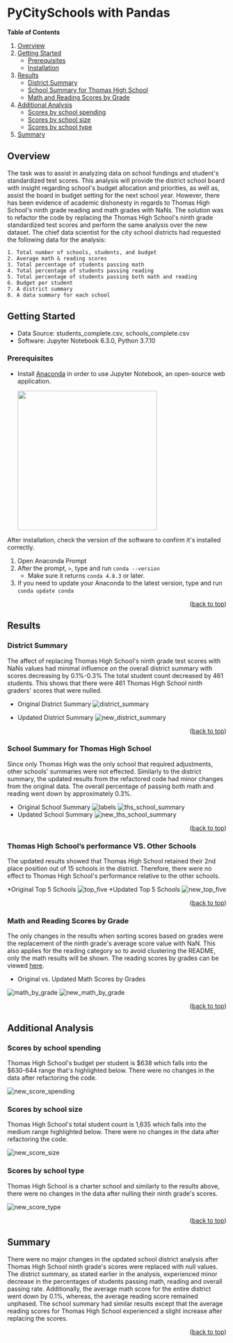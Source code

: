 # PyCitySchools with Pandas

**Table of Contents**
  <ol>
    <li>
      <a href="#overview">Overview</a>
    </li>
    <li>
      <a href="#getting-started">Getting Started</a>
      <ul>
      <li><a href="#prerequisites">Prerequisites</a></li>
      <li><a href="#installation">Installation</a></li>
      </ul>
    </li>
    <li><a href="#results">Results</a>
       <ul>
        <li><a href="#district-summary">District Summary</a></li>
        <li><a href="#school-summary-for-thomas-high-school">School Summary for Thomas High School</a></li>
        <li><a href="#math-and-reading-scores-by-grade">Math and Reading Scores by Grade</a></li>
      </ul>
    </li>
    <li><a href="#additional-analysis">Additional Analysis</a>
       <ul>
        <li><a href="#scores-by-school-spending">Scores by school spending</a></li>
        <li><a href="#scores-by-school-size">Scores by school size</a></li>
        <li><a href="#scores-by-school-size">Scores by school type</a></li>
      </ul>
    </li>
    <li>
      <a href="#summary">Summary</a>
    </li>
  </ol>
</details>

## Overview
The task was to assist in analyzing data on school fundings and student's standardized test scores.  This analysis will provide the district school board with insight regarding school's budget allocation and priorities, as well as, assist the board in budget setting for the next school year. However, there has been evidence of academic dishonesty in regards to Thomas High School's ninth grade reading and math grades with NaNs. The solution was to refactor the code by replacing the Thomas High School's ninth grade standardized test scores and perform the same analysis over the new dataset. The chief data scientist for the city school districts had requested the following data for the analysis:

	1. Total number of schools, students, and budget
	2. Average math & reading scores
	3. Total percentage of students passing math
	4. Total percentage of students passing reading
	5. Total percentage of students passing both math and reading
	6. Budget per student
	7. A district summary
	8. A data summary for each school

## Getting Started
- Data Source: students_complete.csv, schools_complete.csv
- Software: Jupyter Notebook 6.3.0, Python 3.7.10

### Prerequisites
* Install [Anaconda](https://www.anaconda.com/) in order to use Jupyter Notebook, an open-source web application.

	<img src="https://media.giphy.com/media/WSkpcsraBf0q6a3joy/giphy.gif" width="320" height="320"/>

After installation, check the version of the software to confirm it's installed correctly. 
1) Open Anaconda Prompt
2) After the prompt, ```>```, type and run ```conda --version```
	- Make sure it returns ```conda 4.8.3``` or later. 
3) If you need to update your Anaconda to the latest version, type and run ```conda update conda```



<p align="right">(<a href="#top">back to top</a>)</p>

## Results
### District Summary
The affect of replacing Thomas High School's ninth grade test scores with NaNs values had minimal influence on the overall district summary with scores decreasing by 0.1%-0.3%
The total student count decreased by 461 students.  This shows that there were 461 Thomas High School ninth graders' scores that were nulled.

* Original District Summary
![district_summary](https://github.com/junepwk/school-district-analysis/blob/main/Resources/original_data/district_summary.png)

* Updated District Summary
![new_district_summary](https://github.com/junepwk/school-district-analysis/blob/main/Resources/new_data/new_district_summary.png)

<p align="right">(<a href="#top">back to top</a>)</p>

### School Summary for Thomas High School
Since only Thomas High was the only school that required adjustments, other schools' summaries were not effected.  Similarly to the district summary, the updated results from the refactored code had minor changes from the original data.  The overall percentage of passing both math and reading went down by approximately 0.3%.

* Original School Summary
![labels](https://github.com/junepwk/school-district-analysis/blob/main/Resources/original_data/labels.png)
![ths_school_summary](https://github.com/junepwk/school-district-analysis/blob/main/Resources/original_data/ths_school_summary.png)
* Updated School Summary
![new_ths_school_summary](https://github.com/junepwk/school-district-analysis/blob/main/Resources/new_data/new_ths_school_summary.png)

<p align="right">(<a href="#top">back to top</a>)</p>

### Thomas High School’s performance VS. Other Schools
The updated results showed that Thomas High School retained their 2nd place position out of 15 schools in the district.  Therefore, there were no effect to Thomas High School's performance relative to the other schools.

*Original Top 5 Schools
![top_five](https://github.com/junepwk/school-district-analysis/blob/main/Resources/original_data/top_five.png)
*Updated Top 5 Schools
![new_top_five](https://github.com/junepwk/school-district-analysis/blob/main/Resources/new_data/new_top_five.png)

<p align="right">(<a href="#top">back to top</a>)</p>

### Math and Reading Scores by Grade
The only changes in the results when sorting scores based on grades were the replacement of the ninth grade's average score value with NaN.  This also applies for the reading category so to avoid clustering the README, only the math results will be shown. The reading scores by grades can be viewed [here](https://github.com/junepwk/school-district-analysis/tree/main/Resources).

* Original vs. Updated Math Scores by Grades  

![math_by_grade](https://github.com/junepwk/school-district-analysis/blob/main/Resources/original_data/math_by_grade.png) ![new_math_by_grade](https://github.com/junepwk/school-district-analysis/blob/main/Resources/new_data/new_math_by_grade.png)

<p align="right">(<a href="#top">back to top</a>)</p>

## Additional Analysis

### Scores by school spending
Thomas High School's budget per student is $638 which falls into the $630-644 range that's highlighted below.  There were no changes in the data after refactoring the code.

![new_score_spending](https://github.com/junepwk/school-district-analysis/blob/main/Resources/new_data/new_score_spending.png)

### Scores by school size
Thomas High School's total student count is 1,635 which falls into the medium range highlighted below. There were no changes in the data after refactoring the code.

![new_score_size](https://github.com/junepwk/school-district-analysis/blob/main/Resources/new_data/new_score_size.png)

### Scores by school type
Thomas High School is a charter school and similarly to the results above, there were no changes in the data after nulling their ninth grade's scores.

![new_score_type](https://github.com/junepwk/school-district-analysis/blob/main/Resources/new_data/new_score_type.png)

<p align="right">(<a href="#top">back to top</a>)</p>

## Summary
There were no major changes in the updated school district analysis after Thomas High School ninth grade's scores were replaced with null values. The district summary, as stated earlier in the analysis, experienced minor decrease in the percentages of students passing math, reading and overall passing rate.  Additionally, the average math score for the entire district went down by 0.1%, whereas, the average reading score remained unphased.  The school summary had similar results except that the average reading scores for Thomas High School experienced a slight increase after replacing the scores.

<p align="right">(<a href="#top">back to top</a>)</p>
